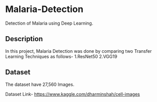 # Malaria-Detection
Detection of Malaria using Deep Learning.

## Description
In this project, Malaria Detection was done by comparing two Transfer Learning Techniques as follows-
1.ResNet50
2.VGG19

## Dataset
The dataset have 27,560 Images.

Dataset Link- https://www.kaggle.com/dharminshah/cell-images


